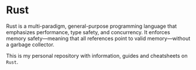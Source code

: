 # Rust
Rust is a multi-paradigm, general-purpose programming language that emphasizes performance, type safety, and concurrency. It enforces memory safety—meaning that all references point to valid memory—without a garbage collector.

This is my personal repository with information, guides and cheatsheets on `Rust`.

